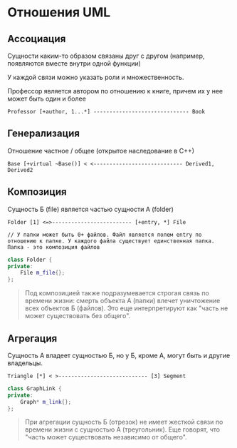 # Отношения UML

## Ассоциация

Сущности каким-то образом связаны друг с другом (например, появляются вместе внутри одной функции)

У каждой связи можно указать роли и множественность.

Профессор является автором по отношению к книге, причем их у нее может быть один и более

```
Professor [+author, 1...*] ------------------------------ Book
```

## Генерализация

Отношение частное / общее (открытое наследование в С++)

```
Base [+virtual ~Base()] < <---------------------------- Derived1, Derived2
```

## Композиция

Сущность Б (file) является частью сущности А (folder)

```
Folder [1] <=>------------------------- [+entry, *] File

// У папки может быть 0+ файлов. Файл является полем entry по отношению к папке. У каждого файла существует единственная папка. Папка - это композиция файлов
```

```C++
class Folder {
private:
	File m_file{};
};
```



> Под композицией также подразумевается строгая связь по времени жизни: смерть объекта А (папки) влечет уничтожение всех объектов Б (файлов). Это еще интерпретируют как "часть не может существовать без общего".

## Агрегация

Сущность А владеет сущностью Б, но у Б, кроме А, могут быть и другие владельцы.

```
Triangle [*] < >---------------------------- [3] Segment
```

```C++
class GraphLink {
private:
	Graph* m_link{};
};
```



> При агрегации сущность Б (отрезок) не имеет жесткой связи по времени жизни с сущностью А (треугольник). Еще говорят, что "часть может существовать независимо от общего".